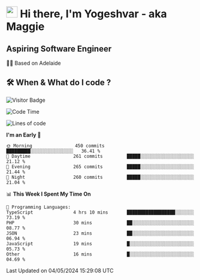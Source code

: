 <h1><img src="https://emojis.slackmojis.com/emojis/images/1531849430/4246/blob-sunglasses.gif?1531849430" width="30"/> Hi there, I'm Yogeshvar - aka Maggie</h1>

## Aspiring Software Engineer
🏂🏻  Based on Adelaide 

## 🛠 When & What do I code ?  

![Visitor Badge](https://visitor-badge.feriirawann.repl.co?username=yogeshvar&repo=yogeshvar&label=Visitors&style=plastic&color=%23457BFF&contentType=svg)

<!--START_SECTION:waka-->
![Code Time](http://img.shields.io/badge/Code%20Time-2%2C885%20hrs%2025%20mins-blue)

![Lines of code](https://img.shields.io/badge/From%20Hello%20World%20I%27ve%20Written-4.2%20million%20lines%20of%20code-blue)

**I'm an Early 🐤** 

```text
🌞 Morning                450 commits         █████████░░░░░░░░░░░░░░░░   36.41 % 
🌆 Daytime                261 commits         █████░░░░░░░░░░░░░░░░░░░░   21.12 % 
🌃 Evening                265 commits         █████░░░░░░░░░░░░░░░░░░░░   21.44 % 
🌙 Night                  260 commits         █████░░░░░░░░░░░░░░░░░░░░   21.04 % 
```


📊 **This Week I Spent My Time On** 

```text
💬 Programming Languages: 
TypeScript               4 hrs 10 mins       ██████████████████░░░░░░░   73.19 % 
PHP                      30 mins             ██░░░░░░░░░░░░░░░░░░░░░░░   08.77 % 
JSON                     23 mins             ██░░░░░░░░░░░░░░░░░░░░░░░   06.94 % 
JavaScript               19 mins             █░░░░░░░░░░░░░░░░░░░░░░░░   05.73 % 
Other                    16 mins             █░░░░░░░░░░░░░░░░░░░░░░░░   04.69 % 
```


 Last Updated on 04/05/2024 15:29:08 UTC
<!--END_SECTION:waka-->

